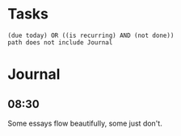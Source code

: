 # Tasks
```tasks
(due today) OR ((is recurring) AND (not done))
path does not include Journal
```
# Journal
## 08:30
Some essays flow beautifully, some just don't.